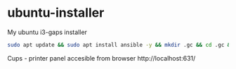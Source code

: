 # ubuntu-installer
My ubuntu i3-gaps installer

```bash
sudo apt update && sudo apt install ansible -y && mkdir .gc && cd .gc && git clone https://github.com/pietryszak/ubuntu-installer && cd ubuntu-installer && ansible-playbook --ask-become-pass --connection=local --inventory 127.0.0.1, playbook.yml
```

Cups - printer panel accesible from browser
http://localhost:631/ 
